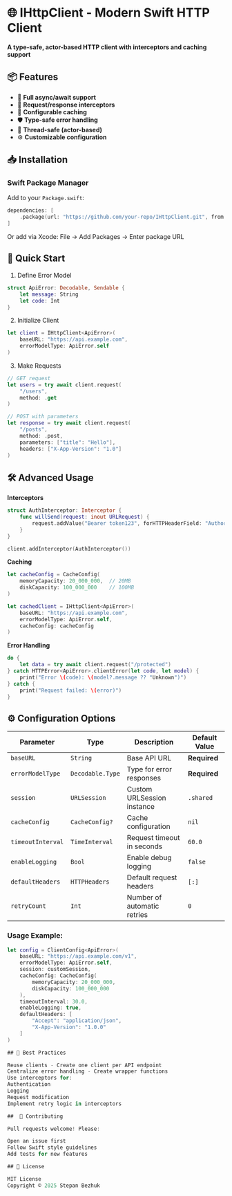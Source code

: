 # 🌐 IHttpClient - Modern Swift HTTP Client

**A type-safe, actor-based HTTP client with interceptors and caching support**

## 📦 Features

- 🚀 **Full async/await support**
- 🔄 **Request/response interceptors**
- 💾 **Configurable caching**
- 🛡️ **Type-safe error handling**
- 🧵 **Thread-safe (actor-based)**
- ⚙️ **Customizable configuration**

## 📥 Installation

### Swift Package Manager

Add to your `Package.swift`:

```swift
dependencies: [
    .package(url: "https://github.com/your-repo/IHttpClient.git", from: "1.0.0")
]
```

Or add via Xcode:
File → Add Packages → Enter package URL

## 🏁 Quick Start

1. Define Error Model

```swift
struct ApiError: Decodable, Sendable {
    let message: String
    let code: Int
}
```

2. Initialize Client

```swift
let client = IHttpClient<ApiError>(
    baseURL: "https://api.example.com",
    errorModelType: ApiError.self
)
```

3. Make Requests

```swift
// GET request
let users = try await client.request(
    "/users",
    method: .get
)

// POST with parameters
let response = try await client.request(
    "/posts",
    method: .post,
    parameters: ["title": "Hello"],
    headers: ["X-App-Version": "1.0"]
)
```

## 🛠 Advanced Usage

**Interceptors**

```swift
struct AuthInterceptor: Interceptor {
    func willSend(request: inout URLRequest) {
        request.addValue("Bearer token123", forHTTPHeaderField: "Authorization")
    }
}

client.addInterceptor(AuthInterceptor())
```

**Caching**

```swift
let cacheConfig = CacheConfig(
    memoryCapacity: 20_000_000,  // 20MB
    diskCapacity: 100_000_000    // 100MB
)

let cachedClient = IHttpClient<ApiError>(
    baseURL: "https://api.example.com",
    errorModelType: ApiError.self,
    cacheConfig: cacheConfig
)
```

**Error Handling**

```swift
do {
    let data = try await client.request("/protected")
} catch HTTPError<ApiError>.clientError(let code, let model) {
    print("Error \(code): \(model?.message ?? "Unknown")")
} catch {
    print("Request failed: \(error)")
}
```

## ⚙️ Configuration Options

| Parameter           | Type                  | Description                     | Default Value  |
|---------------------|-----------------------|---------------------------------|----------------|
| `baseURL`           | `String`              | Base API URL                    | **Required**   |
| `errorModelType`    | `Decodable.Type`      | Type for error responses        | **Required**   |
| `session`           | `URLSession`          | Custom URLSession instance      | `.shared`      |
| `cacheConfig`       | `CacheConfig?`        | Cache configuration             | `nil`          |
| `timeoutInterval`   | `TimeInterval`        | Request timeout in seconds      | `60.0`         |
| `enableLogging`     | `Bool`                | Enable debug logging            | `false`        |
| `defaultHeaders`    | `HTTPHeaders`         | Default request headers         | `[:]`          |
| `retryCount`        | `Int`                 | Number of automatic retries     | `0`            |

### Usage Example:

```swift
let config = ClientConfig<ApiError>(
    baseURL: "https://api.example.com/v1",
    errorModelType: ApiError.self,
    session: customSession,
    cacheConfig: CacheConfig(
        memoryCapacity: 20_000_000,
        diskCapacity: 100_000_000
    ),
    timeoutInterval: 30.0,
    enableLogging: true,
    defaultHeaders: [
        "Accept": "application/json",
        "X-App-Version": "1.0.0"
    ]
)

## 📝 Best Practices

Reuse clients - Create one client per API endpoint
Centralize error handling - Create wrapper functions
Use interceptors for:
Authentication
Logging
Request modification
Implement retry logic in interceptors

##  🤝 Contributing

Pull requests welcome! Please:

Open an issue first
Follow Swift style guidelines
Add tests for new features

## 📜 License

MIT License
Copyright © 2025 Stepan Bezhuk
